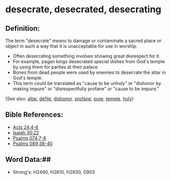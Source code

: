 # desecrate, desecrated, desecrating #

## Definition: ##

The term "desecrate" means to damage or contaminate a sacred place or object in such a way that it is unacceptable for use in worship.

* Often desecrating something involves showing great disrespect for it.
* For example, pagan kings desecrated special dishes from God's temple by using them for parties at their palace.
* Bones from dead people were used by enemies to desecrate the altar in God's temple.
* This term could be translated as "cause to be unholy" or "dishonor by making impure" or "disrespectfully profane" or "cause to be impure."

(See also: [altar](../kt/altar.md), [defile](defile.md), [dishonor](dishonor.md), [profane](profane.md), [pure](../kt/purify.md), [temple](../kt/temple.md), [holy](../kt/holy.md))

## Bible References: ##

* [Acts 24:4-6](rc://en/tn/help/act/24/04)
* [Isaiah 30:22](rc://en/tn/help/isa/30/22)
* [Psalms 074:7-8](rc://en/tn/help/psa/074/007)
* [Psalms 089:38-40](rc://en/tn/help/psa/089/038)

## Word Data:##

* Strong's: H2490, H2610, H2930, G953
